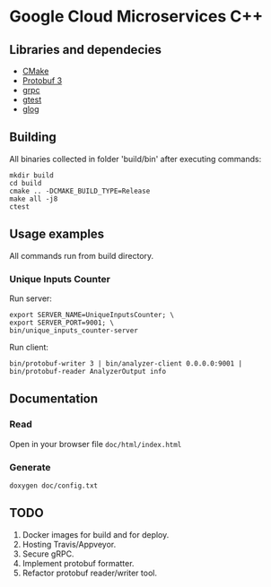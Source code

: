 # Google Cloud Microservices C++

## Libraries and dependecies
* [CMake](https://cmake.org/)
* [Protobuf 3](https://github.com/google/protobuf)
* [grpc](https://github.com/grpc/grpc)
* [gtest](https://github.com/google/googletest)
* [glog](https://github.com/google/glog)

## Building

All binaries collected in folder 'build/bin' after executing commands:
```
mkdir build
cd build
cmake .. -DCMAKE_BUILD_TYPE=Release
make all -j8
ctest
```

## Usage examples

All commands run from build directory.

### Unique Inputs Counter

Run server:
```
export SERVER_NAME=UniqueInputsCounter; \
export SERVER_PORT=9001; \
bin/unique_inputs_counter-server
```

Run client:
```
bin/protobuf-writer 3 | bin/analyzer-client 0.0.0.0:9001 | bin/protobuf-reader AnalyzerOutput info
```

## Documentation

### Read

Open in your browser file `doc/html/index.html`

### Generate
```
doxygen doc/config.txt
```

## TODO
1. Docker images for build and for deploy.
2. Hosting Travis/Appveyor.
3. Secure gRPC.
4. Implement protobuf formatter.
5. Refactor protobuf reader/writer tool.